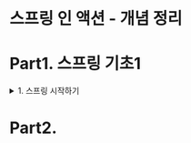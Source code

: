 # 스프링 인 액션 - 개념 정리


# Part1. 스프링 기초1

<details><summary>1. 스프링 시작하기</summary>

## 1. 스프링 시작하기

### 1.1 스프링이란?

### 1.2 스프링 애플리케이션 초기 설정하기

### 1.3 스프링 애플리케이션 작성하기

### 1.4 스프링 살펴보기 

### 요약 

</details>


# Part2. 




